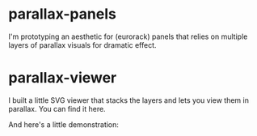 parallax-panels
===============

I'm prototyping an aesthetic for (eurorack) panels that relies on multiple layers of parallax visuals for dramatic effect.

<mmm-embed path="picture" nolink></mmm-embed>

parallax-viewer
===============

I built a little SVG viewer that stacks the layers and lets you view them in parallax.
You can find it <mmm-link path="viewer">here</mmm-link>.

And here's a little demonstration:

<mmm-embed path="viewer/demo" nolink></mmm-embed>
